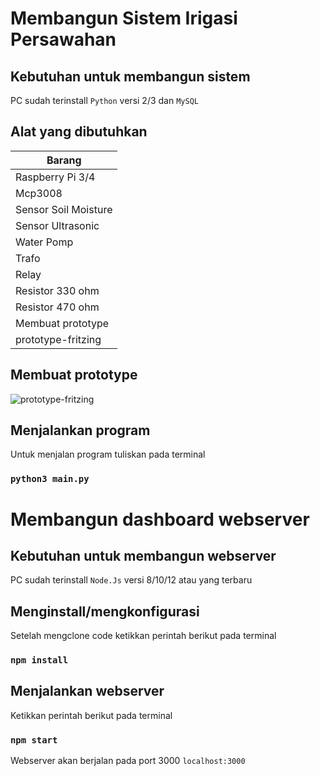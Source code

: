 # Membangun Sistem Irigasi Persawahan
## Kebutuhan untuk membangun sistem
PC sudah terinstall `Python` versi 2/3 dan `MySQL`

## Alat yang dibutuhkan
|Barang|
|------|
|Raspberry Pi 3/4|
|Mcp3008|
|Sensor Soil Moisture|
|Sensor Ultrasonic|
|Water Pomp|
|Trafo|
|Relay|
|Resistor 330 ohm|
|Resistor 470 ohm|
|Membuat prototype|
|prototype-fritzing|

## Membuat prototype

![prototype-fritzing](https://user-images.githubusercontent.com/43309487/112944349-e7635e80-915c-11eb-984c-3996707ca32c.png)


## Menjalankan program
Untuk menjalan program tuliskan pada terminal

### `python3 main.py`

# Membangun dashboard webserver
## Kebutuhan untuk membangun webserver
PC sudah terinstall `Node.Js` versi 8/10/12 atau yang terbaru

## Menginstall/mengkonfigurasi
Setelah mengclone code ketikkan perintah berikut pada terminal

### `npm install`

## Menjalankan webserver
Ketikkan perintah berikut pada terminal

### `npm start`
Webserver akan berjalan pada port 3000 `localhost:3000`

